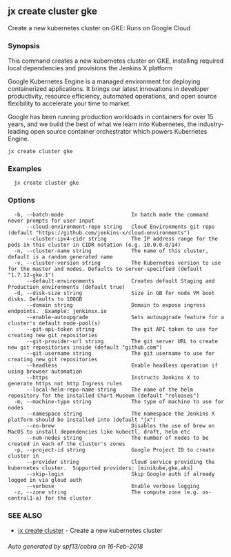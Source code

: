 ## jx create cluster gke

Create a new kubernetes cluster on GKE: Runs on Google Cloud

### Synopsis


This command creates a new kubernetes cluster on GKE, installing required local dependencies and provisions the Jenkins X platform 

Google Kubernetes Engine is a managed environment for deploying containerized applications. It brings our latest innovations in developer productivity, resource efficiency, automated operations, and open source flexibility to accelerate your time to market. 

Google has been running production workloads in containers for over 15 years, and we build the best of what we learn into Kubernetes, the industry-leading open source container orchestrator which powers Kubernetes Engine.

```
jx create cluster gke
```

### Examples

```
  jx create cluster gke
```

### Options

```
  -b, --batch-mode                      In batch mode the command never prompts for user input
      --cloud-environment-repo string   Cloud Environments git repo (default "https://github.com/jenkins-x/cloud-environments")
      --cluster-ipv4-cidr string        The IP address range for the pods in this cluster in CIDR notation (e.g. 10.0.0.0/14)
  -n, --cluster-name string             The name of this cluster, default is a random generated name
  -v, --cluster-version string          The Kubernetes version to use for the master and nodes. Defaults to server-specified (default "1.7.12-gke.1")
      --default-environments            Creates default Staging and Production environments (default true)
  -d, --disk-size string                Size in GB for node VM boot disks. Defaults to 100GB
      --domain string                   Domain to expose ingress endpoints.  Example: jenkinsx.io
      --enable-autoupgrade              Sets autoupgrade feature for a cluster's default node-pool(s)
      --git-api-token string            The git API token to use for creating new git repositories
      --git-provider-url string         The git server URL to create new git repositories inside (default "github.com")
      --git-username string             The git username to use for creating new git repositories
      --headless                        Enable headless operation if using browser automation
      --https                           Instructs Jenkins X to generate https not http Ingress rules
      --local-helm-repo-name string     The name of the helm repository for the installed Chart Museum (default "releases")
  -m, --machine-type string             The type of machine to use for nodes
      --namespace string                The namespace the Jenkins X platform should be installed into (default "jx")
      --no-brew                         Disables the use of brew on MacOS to install dependencies like kubectl, draft, helm etc
      --num-nodes string                The number of nodes to be created in each of the cluster's zones
  -p, --project-id string               Google Project ID to create cluster in
      --provider string                 Cloud service providing the kubernetes cluster.  Supported providers: [minikube,gke,aks]
      --skip-login                      Skip Google auth if already logged in via gloud auth
      --verbose                         Enable verbose logging
  -z, --zone string                     The compute zone (e.g. us-central1-a) for the cluster
```

### SEE ALSO
* [jx create cluster](jx_create_cluster.md)	 - Create a new kubernetes cluster

###### Auto generated by spf13/cobra on 16-Feb-2018
